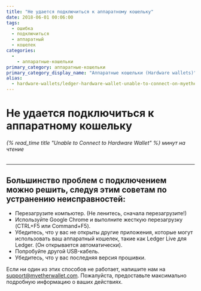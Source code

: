 ```yaml
---
title: "Не удается подключиться к аппаратному кошельку"
date: 2018-06-01 00:06:00
tags:
  - ошибка
  - подключиться
  - аппаратный
  - кошелек
categories:
  - 
    - аппаратные-кошельки
primary_category: аппаратные-кошельки
primary_category_display_name: "Аппаратные кошельки (Hardware wallets)"
alias:
  - hardware-wallets/ledger-hardware-wallet-unable-to-connect-on-myetherwallet.html
---
```


# __Не удается подключиться к аппаратному кошельку__
###### {% read_time title "Unable to Connect to Hardware Wallet" %} минут на чтение
***

## __Большинство проблем с подключением можно решить, следуя этим советам по устранению неисправностей:__

* Перезагрузите компьютер. (Не ленитесь, сначала перезагрузите!)
* Используйте Google Chrome и выполните жесткую перезагрузку (CTRL+F5 или Command+F5).
* Убедитесь, что у вас не открыты другие приложения, которые могут использовать ваш аппаратный кошелек, такие как Ledger Live для Ledger. (Он открывается автоматически).
* Попробуйте другой USB-кабель.
* Убедитесь, что у вас последняя версия прошивки.

Если ни один из этих способов не работает, напишите нам на support@myetherwallet.com. Пожалуйста, предоставьте максимально подробную информацию о ваших действиях.